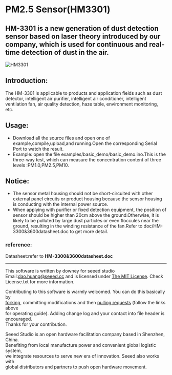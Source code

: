 # PM2.5 Sensor(HM3301)

HM-3301 is a new generation of dust detection sensor based on laser theory introduced by our company, which is used for continuous and real-time detection of dust in the air.  
---------------------------------------------

![HM3301](https://user-images.githubusercontent.com/41441945/44911054-11abd000-ad58-11e8-9b38-d2d504a86411.jpg)  




##  Introduction:  
The HM-3301 is applicable to products and application fields such as dust detector, intelligent air purifier, intelligent air conditioner, intelligent ventilation fan, air quality detection, haze table, environment monitoring, etc.  



## Usage:  
- Download all the source files and open one of example,compile,upload,and running.Open the corresponding Serial Port to watch the result.
-  Example: open the file examples/basic_demo/basic_demo.ino.This is the three-way test, which can measure the concentration content of three levels :PM1.0,PM2.5,PM10. 

## Notice:

- The sensor metal housing should not be short-circuited with other external panel circuits or product housing because the sensor housing is conducting with the internal power source.
- When applying with purifier or fixed detection equipment, the position of sensor should be higher than 20cm above the ground.Otherwise, it is likely to be polluted by large dust particles or even floccules near the ground, resulting in the winding resistance of the fan.Refer to doc/HM-3300&3600datasheet.doc to get more detail.



### reference:

Datasheet:refer to **HM-3300&3600datasheet.doc**  


***
This software is written by downey  for seeed studio<br>
Email:dao.huang@seeed.cc
and is licensed under [The MIT License](http://opensource.org/licenses/mit-license.php). Check License.txt for more information.<br>

Contributing to this software is warmly welcomed. You can do this basically by<br>
[forking](https://help.github.com/articles/fork-a-repo), committing modifications and then [pulling requests](https://help.github.com/articles/using-pull-requests) (follow the links above<br>
for operating guide). Adding change log and your contact into file header is encouraged.<br>
Thanks for your contribution.

Seeed Studio is an open hardware facilitation company based in Shenzhen, China. <br>
Benefiting from local manufacture power and convenient global logistic system, <br>
we integrate resources to serve new era of innovation. Seeed also works with <br>
global distributors and partners to push open hardware movement.<br>

